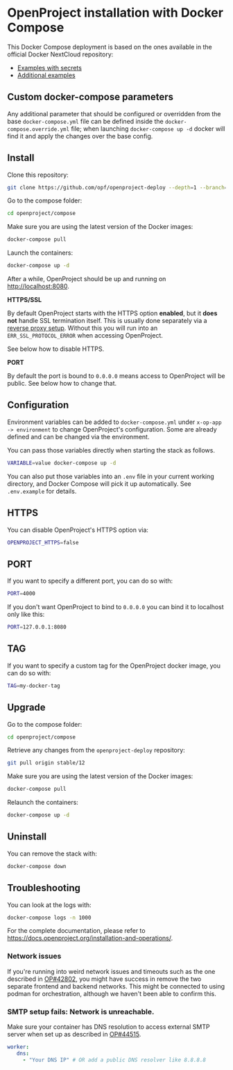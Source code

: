 # OpenProject installation with Docker Compose

This Docker Compose deployment is based on the ones available in the official Docker NextCloud repository:
- [Examples with secrets](https://github.com/docker-library/docs/blob/master/nextcloud/README.md#docker-secrets)
- [Additional examples](https://github.com/nextcloud/docker/tree/master/.examples)

## Custom docker-compose parameters

Any additional parameter that should be configured or overridden from the base `docker-compose.yml` file can be defined inside the `docker-compose.override.yml` file; when launching `docker-compose up -d` docker will find it and apply the changes over the base config.

## Install

Clone this repository:

```bash
git clone https://github.com/opf/openproject-deploy --depth=1 --branch=stable/12 openproject
```

Go to the compose folder: 

```bash
cd openproject/compose
```

Make sure you are using the latest version of the Docker images:

```bash
docker-compose pull
```

Launch the containers:

```bash
docker-compose up -d
```

After a while, OpenProject should be up and running on <http://localhost:8080>.

**HTTPS/SSL**

By default OpenProject starts with the HTTPS option **enabled**, but it **does not** handle SSL termination itself.
This is usually done separately via a [reverse proxy setup](https://www.openproject.org/docs/installation-and-operations/installation/docker/#apache-reverse-proxy-setup).
Without this you will run into an `ERR_SSL_PROTOCOL_ERROR` when accessing OpenProject.

See below how to disable HTTPS.

**PORT**

By default the port is bound to `0.0.0.0` means access to OpenProject will be public.
See below how to change that.

## Configuration

Environment variables can be added to `docker-compose.yml` under `x-op-app -> environment` to change
OpenProject's configuration. Some are already defined and can be changed via the environment.

You can pass those variables directly when starting the stack as follows.

```bash
VARIABLE=value docker-compose up -d
```

You can also put those variables into an `.env` file in your current working
directory, and Docker Compose will pick it up automatically. See `.env.example`
for details.

## HTTPS

You can disable OpenProject's HTTPS option via:

```bash
OPENPROJECT_HTTPS=false
```

## PORT

If you want to specify a different port, you can do so with:

```bash
PORT=4000
```

If you don't want OpenProject to bind to `0.0.0.0` you can bind it to localhost only like this:

```bash
PORT=127.0.0.1:8080
```

## TAG

If you want to specify a custom tag for the OpenProject docker image, you can do so with:

```bash
TAG=my-docker-tag
```

## Upgrade

Go to the compose folder:

```bash
cd openproject/compose
```

Retrieve any changes from the `openproject-deploy` repository:

```bash
git pull origin stable/12
```

Make sure you are using the latest version of the Docker images:

```bash
docker-compose pull
```

Relaunch the containers:

```bash
docker-compose up -d
```

## Uninstall

You can remove the stack with:

```bash
docker-compose down
```

## Troubleshooting

You can look at the logs with:

```bash
docker-compose logs -n 1000
```

For the complete documentation, please refer to https://docs.openproject.org/installation-and-operations/.

### Network issues

If you're running into weird network issues and timeouts such as the one described in [OP#42802](https://community.openproject.org/work_packages/42802), you might have success in remove the two separate frontend and backend networks. This might be connected to using podman for orchestration, although we haven't been able to confirm this.


### SMTP setup fails: Network is unreachable.

Make sure your container has DNS resolution to access external SMTP server when set up as described in [OP#44515](https://community.openproject.org/work_packages/44515).

```yml
worker:
   dns:    
     - "Your DNS IP" # OR add a public DNS resolver like 8.8.8.8
 ```
